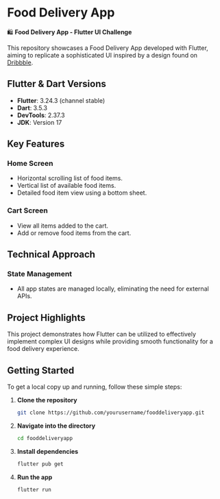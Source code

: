 # Food Delivery App

🛍️ **Food Delivery App - Flutter UI Challenge**

This repository showcases a Food Delivery App developed with Flutter, aiming to replicate a sophisticated UI inspired by a design found on [Dribbble](https://dribbble.com/shots/15082658-Food-Delivery-App).

## Flutter & Dart Versions
- **Flutter**: 3.24.3 (channel stable)
- **Dart**: 3.5.3
- **DevTools**: 2.37.3
- **JDK**: Version 17

## Key Features

### Home Screen
- Horizontal scrolling list of food items.
- Vertical list of available food items.
- Detailed food item view using a bottom sheet.

### Cart Screen
- View all items added to the cart.
- Add or remove food items from the cart.

## Technical Approach
### State Management
- All app states are managed locally, eliminating the need for external APIs.

## Project Highlights
This project demonstrates how Flutter can be utilized to effectively implement complex UI designs while providing smooth functionality for a food delivery experience.

## Getting Started
To get a local copy up and running, follow these simple steps:

1. **Clone the repository**
   ```bash
   git clone https://github.com/yourusername/fooddeliveryapp.git

2. **Navigate into the directory**
   ```bash
   cd fooddeliveryapp

3. **Install dependencies**
   ```bash
   flutter pub get

4. **Run the app**
   ```bash
   flutter run